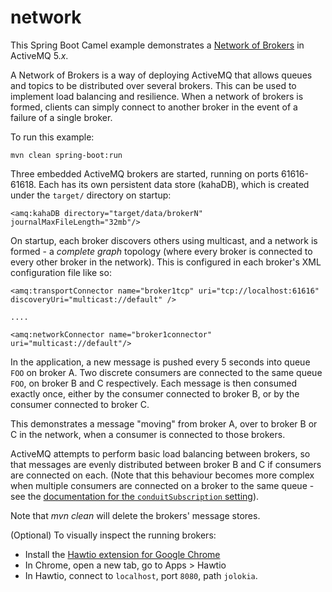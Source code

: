 # network

This Spring Boot Camel example demonstrates a [Network of Brokers][2] in ActiveMQ 5._x_.

A Network of Brokers is a way of deploying ActiveMQ that allows queues and topics to be distributed over several brokers. This can be used to implement load balancing and resilience. When a network of brokers is formed, clients can simply connect to another broker in the event of a failure of a single broker.

To run this example:

    mvn clean spring-boot:run

Three embedded ActiveMQ brokers are started, running on ports 61616-61618. Each has its own persistent data store (kahaDB), which is created under the `target/` directory on startup:

    <amq:kahaDB directory="target/data/brokerN" journalMaxFileLength="32mb"/>

On startup, each broker discovers others using multicast, and a network is formed - a _complete graph_ topology (where every broker is connected to every other broker in the network). This is configured in each broker's XML configuration file like so:

    <amq:transportConnector name="broker1tcp" uri="tcp://localhost:61616" discoveryUri="multicast://default" />

    ....

    <amq:networkConnector name="broker1connector" uri="multicast://default"/>

In the application, a new message is pushed every 5 seconds into queue `FOO` on broker A. Two discrete consumers are connected to the same queue `FOO`, on broker B and C respectively. Each message is then consumed exactly once, either by the consumer connected to broker B, or by the consumer connected to broker C.

This demonstrates a message "moving" from broker A, over to broker B or C in the network, when a consumer is connected to those brokers.

ActiveMQ attempts to perform basic load balancing between brokers, so that messages are evenly distributed between broker B and C if consumers are connected on each. (Note that this behaviour becomes more complex when multiple consumers are connected on a broker to the same queue - see the [documentation for the `conduitSubscription` setting][2]).

Note that _mvn clean_ will delete the brokers' message stores.

(Optional) To visually inspect the running brokers:

- Install the [Hawtio extension for Google Chrome][1]
- In Chrome, open a new tab, go to Apps > Hawtio
- In Hawtio, connect to `localhost`, port `8080`, path `jolokia`.


[1]: https://chrome.google.com/webstore/detail/hawtio/aemcedanjggpkpeghpmlmioopekhhppl
[2]: http://activemq.apache.org/networks-of-brokers.html

